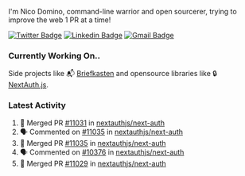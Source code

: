 
I'm Nico Domino, command-line warrior and open sourcerer, trying to improve the web 1 PR at a time!

[![Twitter Badge](https://img.shields.io/badge/-@ndom91-1ca0f1?style=flat-square&labelColor=1ca0f1&logo=twitter&logoColor=white&link=https://twitter.com/ndom91)](https://twitter.com/ndom91) [![Linkedin Badge](https://img.shields.io/badge/-ndom91-blue?style=flat-square&logo=Linkedin&logoColor=white&link=https://www.linkedin.com/in/ndom91/)](https://www.linkedin.com/in/ndom91/) [![Gmail Badge](https://img.shields.io/badge/-yo@ndo.dev-c14438?style=flat-square&logo=mail.ru&logoColor=white&link=mailto:yo@ndo.dev)](mailto:yo@ndo.dev)

### Currently Working On..

Side projects like 📬 [Briefkasten](https://briefkastenhq.com) and opensource libraries like 🔒 [NextAuth.js](https://github.com/nextauthjs/next-auth).

<!--START_SECTION_PROFILE_VIEWS:readme-info-->
<!--END_SECTION_PROFILE_VIEWS:readme-info-->

<!--START_SECTION_DAILY_COMMIT:readme-info-->
<!--END_SECTION_DAILY_COMMIT:readme-info-->

<!--START_SECTION_WEEKLY_COMMIT:readme-info-->
<!--END_SECTION_WEEKLY_COMMIT:readme-info-->

### Latest Activity

<!--START_SECTION:activity-->
1. 🎉 Merged PR [#11031](https://github.com/nextauthjs/next-auth/pull/11031) in [nextauthjs/next-auth](https://github.com/nextauthjs/next-auth)
2. 🗣 Commented on [#11035](https://github.com/nextauthjs/next-auth/pull/11035#issuecomment-2136502434) in [nextauthjs/next-auth](https://github.com/nextauthjs/next-auth)
3. 🎉 Merged PR [#11035](https://github.com/nextauthjs/next-auth/pull/11035) in [nextauthjs/next-auth](https://github.com/nextauthjs/next-auth)
4. 🗣 Commented on [#10376](https://github.com/nextauthjs/next-auth/pull/10376#issuecomment-2135607153) in [nextauthjs/next-auth](https://github.com/nextauthjs/next-auth)
5. 🎉 Merged PR [#11029](https://github.com/nextauthjs/next-auth/pull/11029) in [nextauthjs/next-auth](https://github.com/nextauthjs/next-auth)
<!--END_SECTION:activity-->
